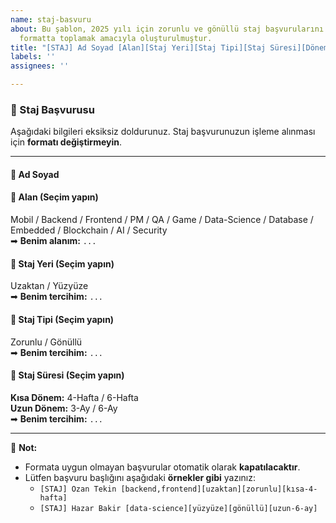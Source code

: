 ```yaml
---
name: staj-basvuru
about: Bu şablon, 2025 yılı için zorunlu ve gönüllü staj başvurularını standart bir
  formatta toplamak amacıyla oluşturulmuştur.
title: "[STAJ] Ad Soyad [Alan][Staj Yeri][Staj Tipi][Staj Süresi][Dönem]"
labels: ''
assignees: ''

---
```


### 📌 Staj Başvurusu  

Aşağıdaki bilgileri eksiksiz doldurunuz. Staj başvurunuzun işleme alınması için **formatı değiştirmeyin**.  

---  
#### 🔹 **Ad Soyad**  
<!-- Adınızı ve soyadınızı girin -->  

#### 🔹 **Alan** (Seçim yapın)  
Mobil / Backend / Frontend / PM / QA / Game / Data-Science / Database / Embedded / Blockchain / AI / Security  
➡ **Benim alanım:** `...`  

#### 🔹 **Staj Yeri** (Seçim yapın)  
Uzaktan / Yüzyüze  
➡ **Benim tercihim:** `...`  

#### 🔹 **Staj Tipi** (Seçim yapın)  
Zorunlu / Gönüllü  
➡ **Benim tercihim:** `...`  

#### 🔹 **Staj Süresi** (Seçim yapın)  
**Kısa Dönem:** 4-Hafta / 6-Hafta  
**Uzun Dönem:** 3-Ay / 6-Ay  
➡ **Benim tercihim:** `...`  

---  
📢 **Not:**  
- Formata uygun olmayan başvurular otomatik olarak **kapatılacaktır**.  
- Lütfen başvuru başlığını aşağıdaki **örnekler gibi** yazınız:  
  - `[STAJ] Ozan Tekin [backend,frontend][uzaktan][zorunlu][kısa-4-hafta]`  
  - `[STAJ] Hazar Bakir [data-science][yüzyüze][gönüllü][uzun-6-ay]`
